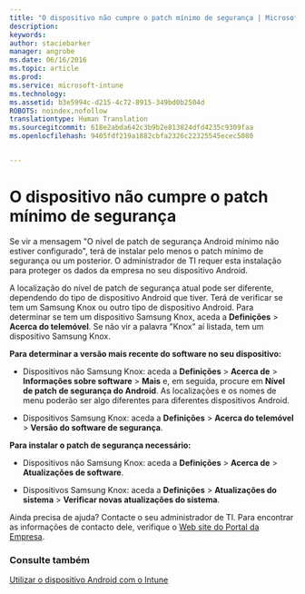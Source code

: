 ```yaml
---
title: "O dispositivo não cumpre o patch mínimo de segurança | Microsoft Intune"
description: 
keywords: 
author: staciebarker
manager: angrobe
ms.date: 06/16/2016
ms.topic: article
ms.prod: 
ms.service: microsoft-intune
ms.technology: 
ms.assetid: b3e5994c-d215-4c72-8915-349bd0b2504d
ROBOTS: noindex,nofollow
translationtype: Human Translation
ms.sourcegitcommit: 618e2abda642c3b9b2e813824dfd4235c9309faa
ms.openlocfilehash: 9405fdf219a1882cbfa2326c22325545ecec5080


---
```


# O dispositivo não cumpre o patch mínimo de segurança

Se vir a mensagem "O nível de patch de segurança Android mínimo não estiver configurado", terá de instalar pelo menos o patch mínimo de segurança ou um posterior. O administrador de TI requer esta instalação para proteger os dados da empresa no seu dispositivo Android.

A localização do nível de patch de segurança atual pode ser diferente, dependendo do tipo de dispositivo Android que tiver. Terá de verificar se tem um Samsung Knox ou outro tipo de dispositivo Android. Para determinar se tem um dispositivo Samsung Knox, aceda a **Definições** > **Acerca do telemóvel**. Se não vir a palavra "Knox" aí listada, tem um dispositivo Samsung Knox.

**Para determinar a versão mais recente do software no seu dispositivo:**

- Dispositivos não Samsung Knox: aceda a **Definições** > **Acerca de** > **Informações sobre software** > **Mais** e, em seguida, procure em **Nível de patch de segurança do Android**. As localizações e os nomes de menu poderão ser algo diferentes para diferentes dispositivos Android.

- Dispositivos Samsung Knox: aceda a **Definições** > **Acerca do telemóvel** > **Versão do software de segurança**.

**Para instalar o patch de segurança necessário:**

- Dispositivos não Samsung Knox: aceda a **Definições** > **Acerca de** > **Atualizações de software**.

- Dispositivos Samsung Knox: aceda a **Definições** > **Atualizações do sistema** > **Verificar novas atualizações do sistema**.

Ainda precisa de ajuda? Contacte o seu administrador de TI. Para encontrar as informações de contacto dele, verifique o [Web site do Portal da Empresa](http://portal.manage.microsoft.com).

### Consulte também
[Utilizar o dispositivo Android com o Intune](using-your-android-device-with-intune.md)



<!--HONumber=Jul16_HO4-->


